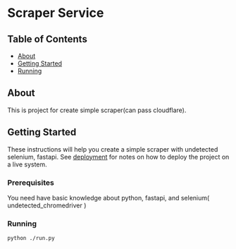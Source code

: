 # Scraper Service

## Table of Contents

- [About](#about)
- [Getting Started](#getting_started)
- [Running](#running)

## About <a name = "about"></a>

This is project for create simple scraper(can pass cloudflare).

## Getting Started <a name = "getting_started"></a>

These instructions will help you create a simple scraper with undetected selenium, fastapi. See [deployment](#deployment) for notes on how to deploy the project on a live system.

### Prerequisites

You need have basic knowledge about python, fastapi, and selenium( undetected_chromedriver )

### Running

```
python ./run.py
```

